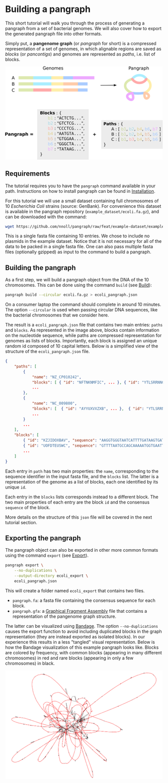 # Building a pangraph

This short tutorial will walk you through the process of generating a pangraph from a set of bacterial genomes. We will also cover how to export the generated pangraph file into other formats.

Simply put, a **pangenome graph** (or _pangraph_ for short) is a compressed representation of a set of genomes, in which alignable regions are saved as _blocks_ (or _pancontigs_) and genomes are represented as _paths_, i.e. list of blocks. 

![img](./../assets/pangraph_scheme.png)


## Requirements

The tutorial requires you to have the `pangraph` command available in your path. Instructions on how to install pangraph can be found in [Installation](@ref).

For this tutorial we will use a small dataset containing full chromosomes of 10 _Escherichia Coli_ strains (source: GenBank). For convenience this dataset is available in the pangraph repository (`example_dataset/ecoli.fa.gz`), and can be downloaded with the command:

```bash
wget https://github.com/nnoll/pangraph/raw/feat/example-dataset/example_datasets/ecoli.fa.gz
```

This is a single fasta file containing 10 entries. We chose to include no plasmids in the example dataset. Notice that it is not necessary for all of the data to be packed in a single fasta file. One can also pass multiple fasta files (optionally gzipped) as input to the command to build a pangraph.

## Building the pangraph

As a first step, we will build a pangraph object from the DNA of the 10 chromosomes. This can be done using the command `build` (see [Build](@ref)):

```bash
pangraph build --circular ecoli.fa.gz > ecoli_pangraph.json
```

On a consumer laptop the command should complete in around 10 minutes. The option `--circular` is used when passing circular DNA sequences, like the bacterial chromosomes that we consider here.

The result is a `ecoli_pangraph.json` file that contains two main entries: `paths` and `blocks`. As represented in the image above, blocks contain information on the nucleotide sequence, while paths are compressed representation for genomes as lists of blocks. Importantly, each block is assigned an unique random id composed of 10 capital letters. Below is a simplified view of the structure of the `ecoli_pangraph.json` file.

```json
{
    "paths": [
        {
            "name": "NZ_CP010242",
            "blocks": [ { "id": "NFTNKNMFIC", ... }, { "id": "YTLSRRNNGL", ... }, ... ],
            ...
        },
        {
            "name": "NC_009800",
            "blocks": [  { "id": "AYYUXVXZXB", ... },  { "id": "YTLSRRNNGL", ... }, ... ],
            ...
        }
        ...
    ],
    "blocks": [
        { "id": "KZJIDOXBAV", "sequence": "AAGGTGGGTAATCATTTTGATAAGTGAT...", ... },
        { "id": "UOFDTEUSWC", "sequence": "GTTTTAATGCCAGCAAAAATGGTGAATT...", ... },
        ...
    ]
}
```

Each entry in `path` has two main properties: the `name`, corresponding to the sequence identifier in the input fasta file, and the `blocks` list. The latter is a representation of the genome as a list of blocks, each one identified by its unique `id`.

Each entry in the `blocks` lists corresponds instead to a different block. The two main properties of each entry are the block `id` and the consensus `sequence` of the block.

More details on the structure of this `json` file will be covered in the next tutorial section.


## Exporting the pangraph

The pangraph object can also be exported in other more common formats using the command `export` (see [Export](@ref)).

```bash
pangraph export \
    --no-duplications \
    --output-directory ecoli_export \
    ecoli_pangraph.json
```

This will create a folder named `ecoli_export` that contains two files.

- `pangraph.fa`: a fasta file containing the consensus sequence for each block.
- `pangraph.gfa`: a [Graphical Fragment Assembly](https://github.com/GFA-spec/GFA-spec) file that contains a representation of the pangenome graph structure.

The latter can be visualized using [Bandage](https://rrwick.github.io/Bandage/). The option `--no-duplications` causes the export function to avoid including duplicated blocks in the graph representation (they are instead exported as isolated blocks). In our experience this results in a less "tangled" visual representation. Below is how the Bandage visualization of this example pangraph looks like. Blocks are colored by frequency, with common blocks (appearing in many different chromosomes) in red and rare blocks (appearing in only a few chromosomes) in black. 

![img](./../assets/bandage_ecoli_full.png)
